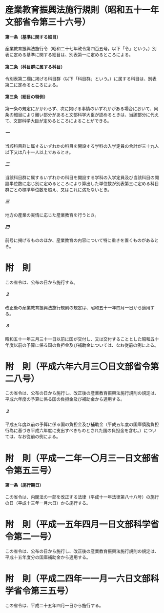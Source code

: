 # 産業教育振興法施行規則（昭和五十一年文部省令第三十六号）
#### 第一条（基準に関する細目）
産業教育振興法施行令（昭和二十七年政令第四百五号。以下「令」という。）別表に定める基準に関する細目は、別表第一に定めるところによる。
#### 第二条（科目群に属する科目）
令別表第二欄に掲げる科目群（以下「科目群」という。）に属する科目は、別表第二に定めるところによる。
#### 第三条（細目の特例）
第一条の規定にかかわらず、次に掲げる事情のいずれかがある場合において、同条の細目により難い部分があると文部科学大臣が認めるときは、当該部分に代えて、文部科学大臣が定めるところによることができる。
##### 一
当該科目群に属するいずれかの科目を開設する学科の入学定員の合計が三十九人以下又は八十一人以上であるとき。
##### 二
当該科目群に属するいずれかの科目を開設する学科の入学定員及び当該科目の開設単位数に応じ別に定めるところにより算出した単位数が別表第三に定める科目群ごとの標準単位数を超え、又はこれに満たないとき。
##### 三
地方の産業の実情に応じた産業教育を行うとき。
##### 四
前号に掲げるもののほか、産業教育の内容について特に重きを置くものがあるとき。
# 附　則
この省令は、公布の日から施行する。
##### ２
改正後の産業教育振興法施行規則の規定は、昭和五十一年四月一日から適用する。
##### ３
昭和五十一年三月三十一日以前に国が交付し、又は交付することとした昭和五十年度以前の予算に係る国の負担金及び補助金については、なお従前の例による。
# 附　則（平成六年六月三〇日文部省令第二八号）
この省令は、公布の日から施行し、改正後の産業教育振興法施行規則の規定は、平成六年度の予算に係る国の負担金及び補助金から適用する。
##### ２
平成五年度以前の予算に係る国の負担金及び補助金（平成五年度の国庫債務負担行為に基づき平成六年度に支出すべきものとされた国の負担金を含む。）については、なお従前の例による。
# 附　則（平成一二年一〇月三一日文部省令第五三号）
#### 第一条（施行期日）
この省令は、内閣法の一部を改正する法律（平成十一年法律第八十八号）の施行の日（平成十三年一月六日）から施行する。
# 附　則（平成一五年四月一日文部科学省令第二一号）
この省令は、公布の日から施行し、改正後の産業教育振興法施行規則の規定は、平成十五年度分の国庫補助金から適用する。
# 附　則（平成二四年一一月一六日文部科学省令第三五号）
この省令は、平成二十五年四月一日から施行する。
